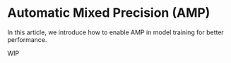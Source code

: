 # Automatic Mixed Precision (AMP)

In this article, we introduce how to enable AMP in model training for better performance.

WIP
